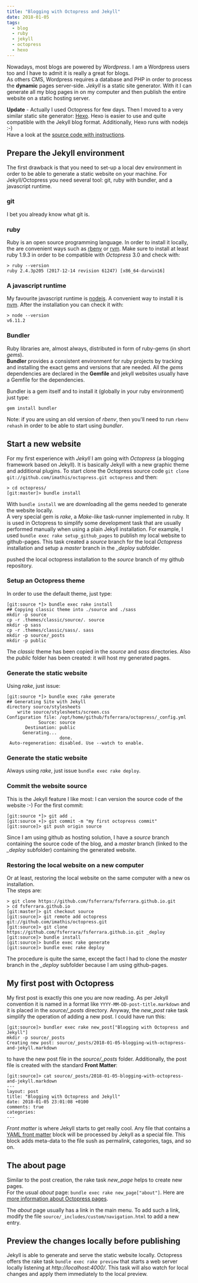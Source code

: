 ```yaml
---
title: "Blogging with Octopress and Jekyll"
date: 2018-01-05
tags:
  - blog
  - ruby
  - jekyll
  - octopress
  - hexo
---
```


Nowadays, most blogs are powered by _Wordpress_. I am a Wordpress users too and I have to admit it is really a great for blogs.  
As others CMS, Wordpress requires a database and PHP in order to process the **dynamic** pages server-side.
_Jekyll_ is a static site generator. With it I can generate all my blog pages in on my computer and then publish the entire website on a static hosting server.

<!-- truncate -->

**Update** - Actually I used Octopress for few days. Then I moved to a very similar static site generator: [Hexo](https://hexo.io/). Hexo is easier to use and quite compatible with the Jekyll blog format. Additionally, Hexo runs with nodejs :-)  
Have a look at the [source code with instructions](https://github.com/fsferrara/blog).

## Prepare the Jekyll environment

The first drawback is that you need to set-up a local dev environment in order to be able to generate a static website on your machine. For Jekyll/Octopress you need several tool: git, ruby with bundler, and a javascript runtime.

### git

I bet you already know what git is.

### ruby

Ruby is an open source programming language. In order to install it locally, the are convenient ways such as [rbenv](http://rbenv.org/) or [rvm](https://rvm.io/).
Make sure to install at least ruby 1.9.3 in order to be compatible with _Octopress_ 3.0 and check with:

```
> ruby --version
ruby 2.4.3p205 (2017-12-14 revision 61247) [x86_64-darwin16]
```

### A javascript runtime

My favourite javascript runtime is [nodejs](https://nodejs.org/). A convenient way to install it is [nvm](https://github.com/creationix/nvm). After the installation you can check it with:

```
> node --version
v6.11.2
```

### Bundler

Ruby libraries are, almost always, distributed in form of ruby-gems (in short _gems_).  
**Bundler** provides a consistent environment for ruby projects by tracking and installing the exact gems and versions that are needed. All the _gems_ dependencies are declared in the **Gemfile** and jekyll websites usually have a Gemfile for the dependencies.

Bundler is a gem itself and to install it (globally in your ruby environment) just type:

```
gem install bundler
```

Note: if you are using an old version of _rbenv_, then you'll need to run `rbenv rehash` in order to be able to start using _bundler_.

## Start a new website

For my first experience with _Jekyll_ I am going with _Octopress_ (a blogging framework based on Jekyll). It is basically Jekyll with a new graphic theme and additional plugins.
To start clone the Octopress source code `git clone git://github.com/imathis/octopress.git octopress` and then:

```
> cd octopress/
[git:master]> bundle install
```

With `bundle install` we are downloading all the gems needed to generate the website locally.  
A very special gem is _rake_, a _Make-like_ task-runner implemented in ruby. It is used in Octopress to simplify some development task that are usually performed manually when using a plain Jekyll installation.
For example, I used `bundle exec rake setup_github_pages` to publish my local website to github-pages. This task created a _source_ branch for the local _Octopress_ installation and setup a _master_ branch in the *_deploy* subfolder.

 pushed the local octopress installation to the _source_ branch of my github repository.

### Setup an Octopress theme

In order to use the default theme, just type:

```
[git:source *]> bundle exec rake install
## Copying classic theme into ./source and ./sass
mkdir -p source
cp -r .themes/classic/source/. source
mkdir -p sass
cp -r .themes/classic/sass/. sass
mkdir -p source/_posts
mkdir -p public
```

The _classic_ theme has been copied in the _source_ and _sass_ directories.
Also the _public_ folder has been created: it will host my generated pages.

### Generate the static website

Using _rake_, just issue:

```
[git:source *]> bundle exec rake generate
## Generating Site with Jekyll
directory source/stylesheets
    write source/stylesheets/screen.css
Configuration file: /opt/home/github/fsferrara/octopress/_config.yml
            Source: source
       Destination: public
      Generating...
                    done.
 Auto-regeneration: disabled. Use --watch to enable.
```

### Generate the static website

Always using _rake_, just issue `bundle exec rake deploy`.

### Commit the website source

This is the Jekyll feature I like most: I can version the source code of the website :-)
For the first commit:

```
[git:source *]> git add .
[git:source +]> git commit -m "my first octopress commit"
[git:source]> git push origin source
```

Since I am using github as hosting solution, I have a *source* branch containing the source code of the blog, and a *master* branch (linked to the *_deploy* subfolder) containing the generated website.

### Restoring the local website on a new computer

Or at least, restoring the local website on the same computer with a new os installation.  
The steps are:

```
> git clone https://github.com/fsferrara/fsferrara.github.io.git
> cd fsferrara.github.io
[git:master]> git checkout source
[git:source]> git remote add octopress git://github.com/imathis/octopress.git
[git:source]> git clone https://github.com/fsferrara/fsferrara.github.io.git _deploy
[git:source]> bundle install
[git:source]> bundle exec rake generate
[git:source]> bundle exec rake deploy
```

The procedure is quite the same, except the fact I had to clone the *master* branch in the *_deploy* subfolder because I am using github-pages.

## My first post with Octopress

My first post is exactly this one you are now reading. As per Jekyll convention it is named in a format like `YYYY-MM-DD-post-title.markdown` and it is placed in the *source/_posts* directory.
Anyway, the *new_post* rake task simplify the operation of adding a new post. I could have run this:

```
[git:source]> bundler exec rake new_post["Blogging with Octopress and Jekyll"]
mkdir -p source/_posts
Creating new post: source/_posts/2018-01-05-blogging-with-octopress-and-jekyll.markdown
```

to have the new post file in the *source/_posts* folder. Additionally, the post file is created with the standard **Front Matter**:

```
[git:source]> cat source/_posts/2018-01-05-blogging-with-octopress-and-jekyll.markdown
---
layout: post
title: "Blogging with Octopress and Jekyll"
date: 2018-01-05 23:01:08 +0100
comments: true
categories:
---
```

*Front matter* is where Jekyll starts to get really cool. Any file that contains a [YAML front matter](https://jekyllrb.com/docs/frontmatter/) block will be processed by Jekyll as a special file. This block adds meta-data to the file sush as permalink, categories, tags, and so on.

## The about page

Similar to the post creation, the rake task *new_page* helps to create new pages.  
For the usual *about* page: `bundle exec rake new_page["about"]`. Here are [more information about Octopress pages](http://octopress.org/docs/blogging/).

The *about* page usually has a link in the main menu. To add such a link, modify the file `source/_includes/custom/navigation.html` to add a new entry.

## Preview the changes locally before publishing

Jekyll is able to generate and serve the static website locally. Octopress offers the rake task `bundle exec rake preview` that starts a web server locally listening at *http://localhost:4000/*.
This task will also watch for local changes and apply them immediately to the local preview.
